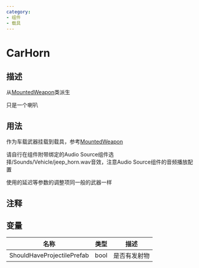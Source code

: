 ```yaml
---
category: 
- 组件
- 载具
---
```

# CarHorn

## 描述

从[MountedWeapon](./MountedWeapon.md)类派生

只是一个喇叭

## 用法
作为车载武器挂载到载具，参考[MountedWeapon](./MountedWeapon.md)

请自行在组件附带绑定的Audio Source组件选择/Sounds/Vehicle/jeep_horn.wav音效，注意Audio Source组件的音频播放配置

使用的延迟等参数的调整项同一般的武器一样
## 注释

## 变量
| 名称 | 类型 | 描述 |
| ----------- | ----------- | ----------- |
| ShouldHaveProjectilePrefab | bool | 是否有发射物 |
